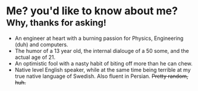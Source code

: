 # Me? you'd like to know about me? <br><sup>Why, thanks for asking!</sup>


- An engineer at heart with a burning passion for Physics, Engineering (duh) and computers.
- The humor of a 13 year old, the internal dialouge of a 50 some, and the actual age of 21.
- An optimistic fool with a nasty habit of biting off more than he can chew.
- Native level English speaker, while at the same time being terrible at my true native language of Swedish. Also fluent in Persian. ~~Pretty random, huh.~~